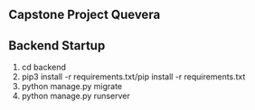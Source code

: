 ## Capstone Project Quevera

## Backend Startup
1. cd backend
2. pip3 install -r requirements.txt/pip install -r requirements.txt
3. python manage.py migrate
4. python manage.py runserver 
